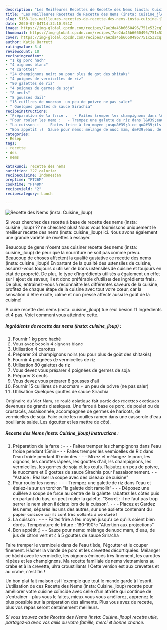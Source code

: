 ```yaml
---
description: "Les Meilleures Recettes de Recette des Nems (insta: Cuisine_jloup)"
title: "Les Meilleures Recettes de Recette des Nems (insta: Cuisine_jloup)"
slug: 5158-les-meilleures-recettes-de-recette-des-nems-insta-cuisine-jloup
date: 2020-07-04T14:32:10.951Z
image: https://img-global.cpcdn.com/recipes/7ae2da46b6660496/751x532cq70/recette-des-nems-insta-cuisine_jloup-photo-principale-de-la-recette.jpg
thumbnail: https://img-global.cpcdn.com/recipes/7ae2da46b6660496/751x532cq70/recette-des-nems-insta-cuisine_jloup-photo-principale-de-la-recette.jpg
cover: https://img-global.cpcdn.com/recipes/7ae2da46b6660496/751x532cq70/recette-des-nems-insta-cuisine_jloup-photo-principale-de-la-recette.jpg
author: Katie Barrett
ratingvalue: 3.4
reviewcount: 10
recipeingredient:
- "1 kg porc hach"
- "4 oignons blanc"
- "4 carottes"
- "24 champignons noirs ou pour plus de got des shitaks"
- "4 poignes de vermicelles de riz"
- "80 galettes de riz"
- "4 poignes de germes de soja"
- "8 oeufs"
- "8 gousses dail"
- "15 cuillres de nuocmam  un peu de poivre ne pas saler"
- " Quelques gouttes de sauce Sirachia"
recipeinstructions:
- "Préparation de la farce :   - Faites tremper les champignons dans l&#39;eau froide pendant 15min  - Faites tremper les vermicelles de Riz dans l&#39;eau froide pendant 10 minutes  - Mixez et mélangez le porc, les oignons, les carottes râpées, les gouttes d&#39;ail, les champignons, les vermicelles, les germes de soja et les œufs. Rajoutez un peu de poivre, le nuocmam et 6 gouttes de sauce Sirachia pour l&#39;assaisonnement.   &#34;Astuce : Réaliser la coupe avec des ciseaux de cuisine&#34;"
- "Pour rouler les nems :   - Trempez une galette de riz dans l&#39;eau et étalez-la sur un torchon &#34;la galette doit ramollir&#34;  - Déposez une cuillère à soupe de farce au centre de la galette, rabattez les côtés puis en partant du bas, on peut rouler la galette. &#34;Secret : il ne faut pas trop serrer le nem sinon il éclate lors de la cuisson&#34;.   - Placez et Gardez les nems, séparés les uns des autres, sur une assiette contenant du papier cuisson car ils sont très collants à ce stade !"
- "La cuisson :   - Faites frire à feu moyen jusqu&#39;à ce qu&#39;ils soient bien dorés. Température de friture : 180-190°c &#34;Attention aux projections&#34;"
- "Bon appétit ;)  Sauce pour nems: mélange de nuoc mam, d&#39;eau, de jus de citron vert et 4 à 5 gouttes de sauce Sriracha"
categories:
- Resep
tags:
- recette
- des
- nems

katakunci: recette des nems 
nutrition: 227 calories
recipecuisine: Indonesian
preptime: "PT26M"
cooktime: "PT49M"
recipeyield: "2"
recipecategory: Lunch

---
```



![Recette des Nems (insta: Cuisine_jloup)](https://img-global.cpcdn.com/recipes/7ae2da46b6660496/751x532cq70/recette-des-nems-insta-cuisine_jloup-photo-principale-de-la-recette.jpg)

Si vous cherchez des recette à base de recette des nems (insta: cuisine_jloup) ?? ne cherchez plus! Nous vous fournissons uniquement le meilleur recette des nems (insta: cuisine_jloup) ici. Nous avons également une grande variété de recettes à essayer.

Beaucoup de gens n'osent pas cuisiner recette des nems (insta: cuisine_jloup) de peur que la nourriture ne soit pas comme prévu. Beaucoup de choses affectent la qualité gustative de recette des nems (insta: cuisine_jloup)! En partant de la qualité des ustensiles de cuisine, assurez-vous toujours d'utiliser de bons ustensiles de cuisine et toujours en état de propreté. De plus, le type d'ingrédients utilisés a également un effet sur l'ajout de saveur, il est donc préférable d'utiliser des ingrédients frais. De plus, entraînez-vous à reconnaître les différentes saveurs de la cuisine, profitez de chaque étape de la cuisine avec tout votre cœur, car la sensation d'être excité, calme et non pressé affecte aussi le goût de la cuisine!

<!--inarticleads1-->

À cuire recette des nems (insta: cuisine_jloup) tue seul besion 11 Ingrédients et 4 pas. Voici comment vous atteindre cette.

##### Ingrédients de recette des nems (insta: cuisine_jloup) :

1. Fournir 1 kg porc haché
1. Vous avez besoin 4 oignons blanc
1. Utilisation 4 carottes
1. Préparer 24 champignons noirs (ou pour plus de goût des shitakés)
1. Fournir 4 poignées de vermicelles de riz
1. Utilisation 80 galettes de riz
1. Vous devez vous préparer 4 poignées de germes de soja
1. Préparer 8 oeufs
1. Vous devez vous préparer 8 gousses d&#39;ail
1. Fournir 15 cuillères de nuocmam + un peu de poivre (ne pas saler)
1. Utilisation  Quelques gouttes de sauce Sirachia


Originaire du Viet Nam, ce roulé asiatique fait partie des recettes exotiques devenues de grands classiques. Une farce à base de porc, de poulet ou de crustacés, assaisonnée, accompagnée de germes de haricots, de vermicelles de soja. Faire cuire les nouilles ramen dans une casserole d&#39;eau bouillante salée. Les égoutter et les mettre de côté. 

<!--inarticleads2-->

##### Recette des Nems (insta: Cuisine_jloup) instructions :

1. Préparation de la farce :  -  - - Faites tremper les champignons dans l&#39;eau froide pendant 15min -  - - Faites tremper les vermicelles de Riz dans l&#39;eau froide pendant 10 minutes -  - - Mixez et mélangez le porc, les oignons, les carottes râpées, les gouttes d&#39;ail, les champignons, les vermicelles, les germes de soja et les œufs. Rajoutez un peu de poivre, le nuocmam et 6 gouttes de sauce Sirachia pour l&#39;assaisonnement.  -  - &#34;Astuce : Réaliser la coupe avec des ciseaux de cuisine&#34;
1. Pour rouler les nems :  -  - - Trempez une galette de riz dans l&#39;eau et étalez-la sur un torchon &#34;la galette doit ramollir&#34; -  - - Déposez une cuillère à soupe de farce au centre de la galette, rabattez les côtés puis en partant du bas, on peut rouler la galette. &#34;Secret : il ne faut pas trop serrer le nem sinon il éclate lors de la cuisson&#34;.  -  - - Placez et Gardez les nems, séparés les uns des autres, sur une assiette contenant du papier cuisson car ils sont très collants à ce stade !
1. La cuisson :  -  - - Faites frire à feu moyen jusqu&#39;à ce qu&#39;ils soient bien dorés. Température de friture : 180-190°c &#34;Attention aux projections&#34;
1. Bon appétit ;) -  - Sauce pour nems: mélange de nuoc mam, d&#39;eau, de jus de citron vert et 4 à 5 gouttes de sauce Sriracha


Faire tremper le vermicelle dans de l&#39;eau tiède, l&#39;égoutter et le couper finement. Hâcher la viande de porc et les crevettes décortiquées. Mélanger ce hâchi avec le vermicelle, les oignons émincés très finement, les carottes râpées et les champignons. Ma recette familiale de nems vietnamiens au crabe et à la crevette, ultra croustillants ! Cette version est aux crevettes et au crabe, c&#39;est fin ! 

<!--inarticleads1-->

<p>
Un bon plat fait maison est l'exemple que tout le monde garde à l'esprit. L'utilisation de ces Recette des Nems (insta: Cuisine_jloup) recette pour améliorer votre cuisine coïncide avec celle d'un athlète qui continue de s'entraîner - plus vous le faites, mieux vous vous améliorez, apprenez le plus possible sur la préparation des aliments. Plus vous avez de recette, plus vos repas seront certainement meilleurs.
</p>

<p>
<i>Si vous trouvez cette Recette des Nems (insta: Cuisine_jloup) recette utile, partagez-la avec vos amis ou votre famille, merci et bonne chance.</i>
</p>
